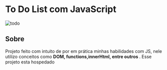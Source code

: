 # To Do List com JavaScript
![todo](https://user-images.githubusercontent.com/96674451/182274828-88e7f325-d735-4003-b617-12742eea1197.gif)

<h2>Sobre</h2>
<p>Projeto feito com intuito de por em prática minhas habilidades com JS, nele utilizo conceitos como <strong>DOM, functions,innerHtml, entre outros </strong>. Esse projeto esta hospedado <a href=">aqui</a></p>
<h3>Status:</h3><p>-concluído</p>
<h3>Tecnologias:</h3>
<ul>
<li>HTML</li>
<li>CSS</li>
<li>Sass</li>
<li>JS</li>
</ul>

